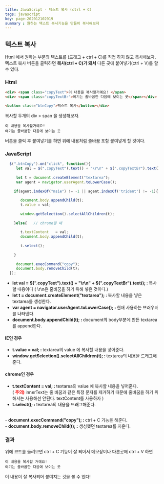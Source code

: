 ```yaml
---
title: JavaScript - 텍스트 복사 (ctrl + C)  
tags: javascript 
key: page-202012102019
summary : 원하는 텍스트 복사기능을 만들어 복사해보자
---
```


## 텍스트 복사
Html 에서 원하는 부분의 텍스트를 (드래그 + ctrl + C)를 직접 하지 않고 복사해보자. <br/>
텍스트 복사 버튼을 클릭하면 <b>복사(ctrl + C)가 돼서</b> 다른 곳에 붙여넣기(ctrl + V)를 할 수 있다.  <br/>

### Html
```html
<div> <span class="copyText">이 내용을 복사할거예요! </span> 
<div> <span class="copyTextBr">여기는 줄바꿈한 다음에 보이는 곳</span></div>

<button class="btnCopy">텍스트 복사</button></div>
```
복사할 두개의 div > span 을 생성해보자.
```
이 내용을 복사할거예요!
여기는 줄바꿈한 다음에 보이는 곳
```
버튼을 클릭 후 붙여넣기를 하면 위에 내용처럼 줄바꿈 포함 붙여넣게 할 것이다.

### JavaScript
```javascript
  $(".btnCopy").on("click", function(){
	 let val = $(".copyText").text() + "\r\n" + $(".copyTextBr").text(); // 복사할 내용 
	 
	 let t = document.createElement("textarea");
	 var agent = navigator.userAgent.toLowerCase();
	 
	if(agent.indexOf("msie") != -1 || agent.indexOf('trident') != -1){   // IE일 때
	
	   document.body.appendChild(t);
	   t.value = val;
		
	   window.getSelection().selectAllChildren(t);
	   
	}else{   // chrome일 때
	
	   t.textContent   = val;
	   document.body.appendChild(t);
		
	   t.select();
	   
	}
	 
	 document.execCommand("copy");
	 document.body.removeChild(t);
  });
```
- <b>let val = $(".copyText").text() + "\r\n" + $(".copyTextBr").text();  : </b>복사할 내용이다 ( \r\n은 줄바꿈을 하기 위해 넣은 것이다.) <br/>
- <b>let t = document.createElement("textarea"); : </b>복사할 내용을 넣은 textarea를 생성한다. <br/>
- <b>var agent = navigator.userAgent.toLowerCase(); : </b>현재 사용하는 브러우저를 나타낸다. <br/>  
- <b>document.body.appendChild(t); : </b>document의 body부분에 만든 textarea를 append한다. <br/>

#### IE인 경우
- <b>t.value = val; : </b>textarea의 value 에 복사할 내용을 넣어준다. <br/>
- <b>window.getSelection().selectAllChildren(t); : </b>textarea의 내용을 드래그해준다. <br/>

#### chrome인 경우 
- <b>t.textContent = val; : </b>textarea의 value 에 복사할 내용을 넣어준다.   <br/>
					  ( <b><font color="red">주의) </font></b>innerText는 줄 바꿈과 같은 특정 문자를 제거하기 때문에 줄바꿈을 하기 위해서는 사용해선 안된다. textContent를 사용하자 )   <br/>
- <b>t.select(); : </b>textarea의 내용을 드래그해준다. <br/>
<br/>
- <b>document.execCommand("copy"); : </b>ctrl + C 기능을 해준다. <br/>
- <b>document.body.removeChild(t); :</b> 생성했던 textarea를 지운다. <br/>

### 결과
위에 코드를 돌려보면 ctrl + C 기능이 잘 되어서 메모장이나 다른곳에 ctrl + V 하면

```
이 내용을 복사할 거예요!
여기는 줄바꿈한 다음에 보이는 곳
```

이 내용이 잘 복사되어 붙여지는 것을 볼 수 있다!

<br/>
<br/>
<br/>
